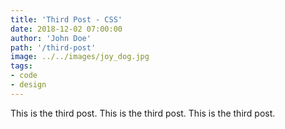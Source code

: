```yaml
---
title: 'Third Post - CSS'
date: 2018-12-02 07:00:00
author: 'John Doe'
path: '/third-post'
image: ../../images/joy_dog.jpg
tags:
- code
- design
---
```


This is the third post. This is the third post. This is the third post.
